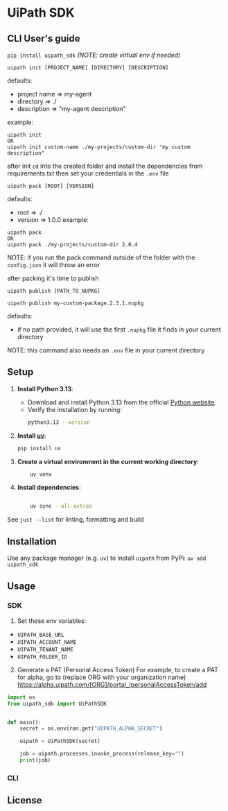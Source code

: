 # UiPath SDK

## CLI User's guide

`pip install uipath_sdk`
_(NOTE: create virtual env if needed)_

```
uipath init [PROJECT_NAME] [DIRECTORY] [DESCRIPTION]
```

defaults:

-   project name => my-agent
-   directory => ./
-   description => "my-agent description"

example:

```
uipath init
OR
uipath init custom-name ./my-projects/custom-dir "my custom description"
```

after init `cd` into the created folder and install the dependencies from requirements.txt then set your credentials in the `.env` file

```
uipath pack [ROOT] [VERSION]
```

defaults:

-   root => ./
-   version => 1.0.0
    example:

```
uipath pack
OR
uipath pack ./my-projects/custom-dir 2.0.4
```

NOTE: if you run the pack command outside of the folder with the `config.json` it will throw an error

after packing it's time to publish

```
uipath publish [PATH_TO_NUPKG]

uipath publish my-custom-package.2.3.1.nupkg
```

defaults:

-   if no path provided, it will use the first `.nupkg` file it finds in your current directory

NOTE: this command also needs an `.env` file in your current directory

## Setup

1. **Install Python 3.13**:

    - Download and install Python 3.13 from the official [Python website](https://www.python.org/downloads/).
    - Verify the installation by running:
        ```sh
        python3.13 --version
        ```

2. **Install [uv](https://docs.astral.sh/uv/)**:

    ```sh
    pip install uv
    ```

3. **Create a virtual environment in the current working directory**:

    ```sh
        uv venv
    ```

4. **Install dependencies**:
    ```sh

        uv sync --all-extras
    ```

See `just --list` for linting, formatting and build

## Installation
Use any package manager (e.g. `uv`) to install `uipath` from PyPi:
    `uv add uipath_sdk`

## Usage
### SDK
1. Set these env variables:
- `UIPATH_BASE_URL`
- `UIPATH_ACCOUNT_NAME`
- `UIPATH_TENANT_NAME`
- `UIPATH_FOLDER_ID`

2. Generate a PAT (Personal Access Token)
For example, to create a PAT for alpha, go to (replace ORG with your organization name)
https://alpha.uipath.com/[ORG]/portal_/personalAccessToken/add

```py
import os
from uipath_sdk import UiPathSDK


def main():
    secret = os.environ.get("UIPATH_ALPHA_SECRET")

    uipath = UiPathSDK(secret)

    job = uipath.processes.invoke_process(release_key="")
    print(job)

```

### CLI


## License
